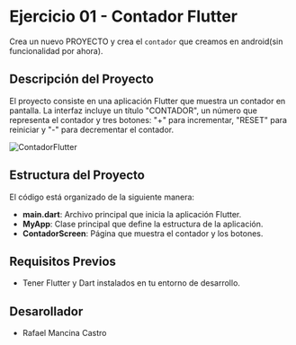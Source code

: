 # Ejercicio 01 - Contador Flutter

Crea un nuevo PROYECTO y crea el `contador` que creamos en android(sin funcionalidad por ahora).

## Descripción del Proyecto

El proyecto consiste en una aplicación Flutter que muestra un contador en pantalla. La interfaz incluye un título "CONTADOR", un número que representa el contador y tres botones: "+" para incrementar, "RESET" para reiniciar y "-" para decrementar el contador.

![ContadorFlutter](https://github.com/Sukera27/MancinaCastroA02/assets/122563964/07e12c1b-bdc5-463d-9711-60f2d349f5ff)

## Estructura del Proyecto

El código está organizado de la siguiente manera:

- **main.dart**: Archivo principal que inicia la aplicación Flutter.
- **MyApp**: Clase principal que define la estructura de la aplicación.
- **ContadorScreen**: Página que muestra el contador y los botones.

## Requisitos Previos

- Tener Flutter y Dart instalados en tu entorno de desarrollo.

## Desarollador 
- Rafael Mancina Castro








